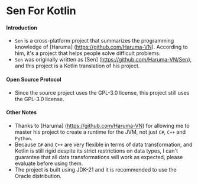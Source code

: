 # Sen For Kotlin

#### Introduction

-   `Sen` is a cross-platform project that summarizes the programming knowledge of [Haruma] (https://github.com/Haruma-VN). According to him, it's a project that helps people solve difficult problems.
-   `Sen` was originally written as [Sen] (https://github.com/Haruma-VN/Sen), and this project is a Kotlin translation of his project.

#### Open Source Protocol

-   Since the source project uses the GPL-3.0 license, this project still uses the GPL-3.0 license.

#### Other Notes

-   Thanks to [Haruma] (https://github.com/Haruma-VN) for allowing me to master his project to create a runtime for the JVM, not just `C#`, `C++` and `Python`.
-   Because `C#` and `C++` are very flexible in terms of data transformation, and Kotlin is still rigid despite its strict restrictions on data types, I can't guarantee that all data transformations will work as expected, please evaluate before using them.
-   The project is built using JDK-21 and it is recommended to use the Oracle distribution.